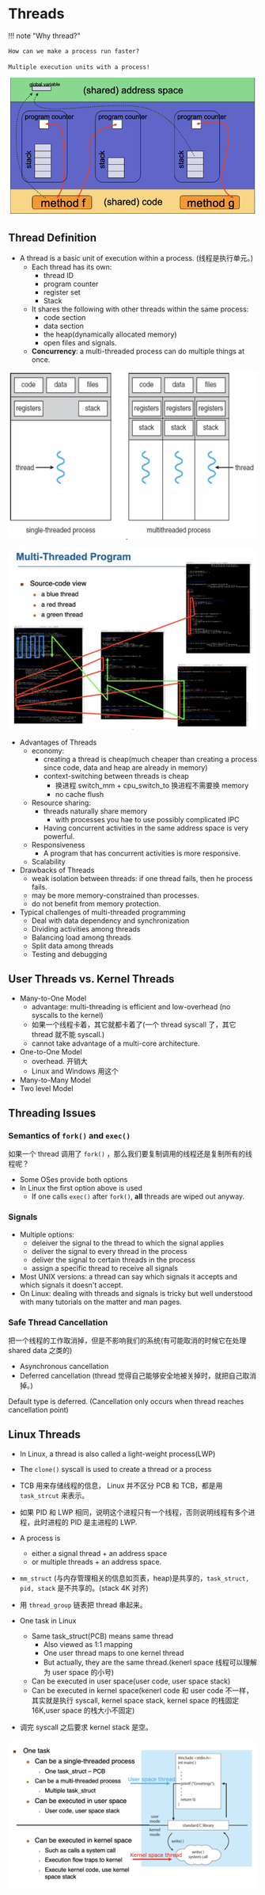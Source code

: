 # Threads

!!! note "Why thread?"

    How can we make a process run faster?

    Multiple execution units with a process!

![](image/4.1.png)

## Thread Definition

- A thread is a basic unit of execution within a process. (线程是执行单元。)
    - Each thread has its own:
        - thread ID
        - program counter
        - register set
        - Stack
    - It shares the following with other threads within the same process:
        - code section
        - data section
        - the heap(dynamically allocated memory)
        - open files and signals.
    - **Concurrency**: a multi-threaded process can do multiple things at once.

![](image/4.2.png)

![](image/4.3.png)

- Advantages of Threads
    - economy:
        - creating a thread is cheap(much cheaper than creating a process since code, data and heap are already in memory)
        - context-switching between threads is cheap
            - 换进程 switch_mm + cpu_switch_to 换进程不需要换 memory
            - no cache flush
    - Resource sharing:
        - threads naturally share memory
            - with processes you hae to use possibly complicated IPC
        - Having concurrent activities in the same address space is very powerful.
    - Responsiveness
        - A program that has concurrent activities is more responsive.
    - Scalability
- Drawbacks of Threads
    - weak isolation between threads: if one thread fails, then he process fails.
    - may be more memory-constrained than processes.
    - do not benefit from memory protection.
- Typical challenges of multi-threaded programming
    - Deal with data dependency and synchronization
    - Dividing activities among threads
    - Balancing load among threads
    - Split data among threads
    - Testing and debugging

## User Threads vs. Kernel Threads

- Many-to-One Model
    - advantage: multi-threading is efficient and low-overhead (no syscalls to the kernel)
    - 如果一个线程卡着，其它就都卡着了(一个 thread syscall 了，其它 thread 就不能 syscall.)
    - cannot take advantage of a multi-core architecture.
- One-to-One Model
    - overhead. 开销大
    - Linux and Windows 用这个
- Many-to-Many Model
- Two level Model

## Threading Issues

### Semantics of `fork()` and `exec()`

如果一个 thread 调用了 `fork()` ，那么我们要复制调用的线程还是复制所有的线程呢？

- Some OSes provide both options
- In Linux the first option above is used
    - If one calls `exec()` after `fork()`, **all** threads are wiped out anyway.

### Signals

- Multiple options:
    - deleiver the signal to the thread to which the signal applies
    - deliver the signal to every thread in the process
    - deliver the signal to certain threads in the process
    - assign a specific thread to receive all signals
- Most UNIX versions: a thread can say which signals it accepts and which signals it doesn't accept.
- On Linux: dealing with threads and signals is tricky but well understood with many tutorials on the matter and man pages.

### Safe Thread Cancellation

把一个线程的工作取消掉，但是不影响我们的系统(有可能取消的时候它在处理 shared data 之类的)

- Asynchronous cancellation
- Deferred cancellation (thread 觉得自己能够安全地被关掉时，就把自己取消掉。)

Default type is deferred. (Cancellation only occurs when thread reaches cancellation point)

## Linux Threads

- In Linux, a thread is also called a light-weight process(LWP)
- The `clone()` syscall is used to create a thread or a process
- TCB 用来存储线程的信息， Linux 并不区分 PCB 和 TCB，都是用 `task_strcut` 来表示。
- 如果 PID 和 LWP 相同，说明这个进程只有一个线程，否则说明线程有多个进程，此时进程的 PID 是主进程的 LWP.
- A process is
    - either a signal thread + an address space
    - or multiple threads + an address space.
- `mm_struct` (与内存管理相关的信息如页表，heap)是共享的，`task_struct, pid, stack` 是不共享的。(stack 4K 对齐)
- 用 `thread_group` 链表把 thread 串起来。


- One task in Linux
    - Same task_struct(PCB) means same thread
        - Also viewed as 1:1 mapping
        - One user thread maps to one kernel thread
        - But actually, they are the same thread.(kenerl space 线程可以理解为 user space 的小号)
    - Can be executed in user space(user code, user space stack)
    - Can be executed in kernel space(kenerl code 和 user code 不一样，其实就是执行 syscall, kernel space stack, kernel space 的栈固定 16K,user space 的栈大小不固定)
- 调完 syscall 之后要求 kernel stack 是空。

![](image/4.4.png)

